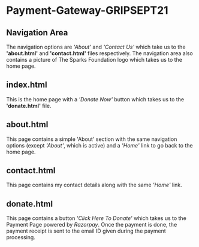 # Payment-Gateway-GRIPSEPT21

## Navigation Area
The navigation options are <i>'About'</i> and <i>'Contact Us'</i> which take us to the <b>'about.html'</b> and <b>'contact.html'</b> files respectively. The navigation area also contains a picture of The Sparks Foundation logo which takes us to the home page.

## index.html
This is the home page with a <i>'Donate Now'</i> button which takes us to the <b>'donate.html'</b> file. 

## about.html
This page contains a simple 'About' section with the same navigation options (except <i>'About'</i>, which is active) and a <i>'Home'</i> link to go back to the home page.

## contact.html
This page contains my contact details along with the same <i>'Home'</i> link.

## donate.html
This page contains a button <i>'Click Here To Donate'</i> which takes us to the Payment Page powered by <i>Razorpay</i>. Once the payment is done, the payment receipt is sent to the email ID given during the payment processing.
